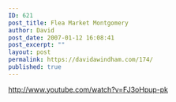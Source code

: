 ```yaml
---
ID: 621
post_title: Flea Market Montgomery
author: David
post_date: 2007-01-12 16:08:41
post_excerpt: ""
layout: post
permalink: https://davidawindham.com/174/
published: true
---
```

http://www.youtube.com/watch?v=FJ3oHpup-pk